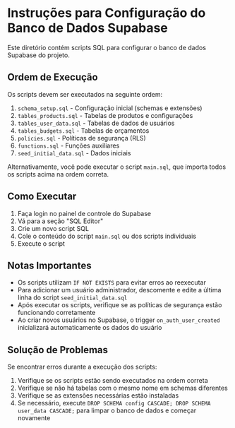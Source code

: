 # Instruções para Configuração do Banco de Dados Supabase

Este diretório contém scripts SQL para configurar o banco de dados Supabase do projeto.

## Ordem de Execução

Os scripts devem ser executados na seguinte ordem:

1. `schema_setup.sql` - Configuração inicial (schemas e extensões)
2. `tables_products.sql` - Tabelas de produtos e configurações
3. `tables_user_data.sql` - Tabelas de dados de usuários
4. `tables_budgets.sql` - Tabelas de orçamentos
5. `policies.sql` - Políticas de segurança (RLS)
6. `functions.sql` - Funções auxiliares
7. `seed_initial_data.sql` - Dados iniciais

Alternativamente, você pode executar o script `main.sql`, que importa todos os scripts acima na ordem correta.

## Como Executar

1. Faça login no painel de controle do Supabase
2. Vá para a seção "SQL Editor"
3. Crie um novo script SQL
4. Cole o conteúdo do script `main.sql` ou dos scripts individuais
5. Execute o script

## Notas Importantes

- Os scripts utilizam `IF NOT EXISTS` para evitar erros ao reexecutar
- Para adicionar um usuário administrador, descomente e edite a última linha do script `seed_initial_data.sql`
- Após executar os scripts, verifique se as políticas de segurança estão funcionando corretamente
- Ao criar novos usuários no Supabase, o trigger `on_auth_user_created` inicializará automaticamente os dados do usuário

## Solução de Problemas

Se encontrar erros durante a execução dos scripts:

1. Verifique se os scripts estão sendo executados na ordem correta
2. Verifique se não há tabelas com o mesmo nome em schemas diferentes
3. Verifique se as extensões necessárias estão instaladas
4. Se necessário, execute `DROP SCHEMA config CASCADE; DROP SCHEMA user_data CASCADE;` para limpar o banco de dados e começar novamente 